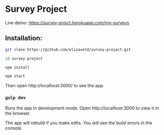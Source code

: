 # Survey Project
Live demo: https://survey-projct.herokuapp.com/my-surveys

## Installation:

```sh
git clone https://github.com/elizavetd/survey-project.git

cd survey-project

npm install

npm start
```

Then open http://localhost:3000/ to see the app.

### `gulp dev`

Runs the app in development mode.
Open http://localhost:3000 to view it in the browser.

The app will rebuild if you make edits.
You will see the build errors in the console.
